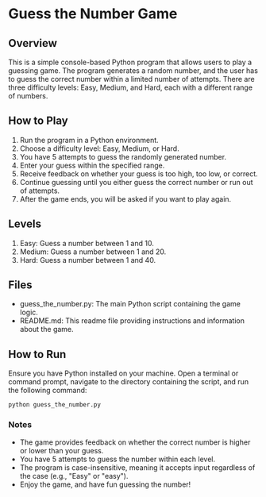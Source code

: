 # Guess the Number Game
## Overview
This is a simple console-based Python program that allows users to play a guessing game. The program generates a random number, and the user has to guess the correct number within a limited number of attempts. There are three difficulty levels: Easy, Medium, and Hard, each with a different range of numbers.

## How to Play
1. Run the program in a Python environment.
1. Choose a difficulty level: Easy, Medium, or Hard.
1. You have 5 attempts to guess the randomly generated number.
1. Enter your guess within the specified range.
1. Receive feedback on whether your guess is too high, too low, or correct.
1. Continue guessing until you either guess the correct number or run out of attempts.
1. After the game ends, you will be asked if you want to play again.
## Levels
1. Easy: Guess a number between 1 and 10.
1. Medium: Guess a number between 1 and 20.
1. Hard: Guess a number between 1 and 40.
## Files
- guess_the_number.py: The main Python script containing the game logic.
- README.md: This readme file providing instructions and information about the game.
## How to Run
Ensure you have Python installed on your machine. Open a terminal or command prompt, navigate to the directory containing the script, and run the following command:
```
python guess_the_number.py
```
### Notes
- The game provides feedback on whether the correct number is higher or lower than your guess.
- You have 5 attempts to guess the number within each level.
- The program is case-insensitive, meaning it accepts input regardless of the case (e.g., "Easy" or "easy").
- Enjoy the game, and have fun guessing the number!
